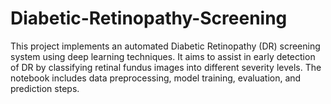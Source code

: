# Diabetic-Retinopathy-Screening
This project implements an automated Diabetic Retinopathy (DR) screening system using deep learning techniques. It aims to assist in early detection of DR by classifying retinal fundus images into different severity levels. The notebook includes data preprocessing, model training, evaluation, and prediction steps.
